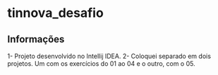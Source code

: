 # tinnova_desafio

## Informações
1- Projeto desenvolvido no Intellij IDEA.
2- Coloquei separado em dois projetos. Um com os exercícios do 01 ao 04 e o outro, com o 05.
